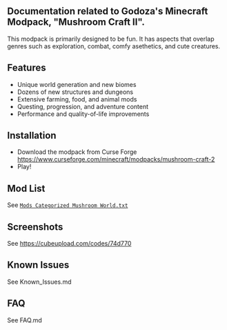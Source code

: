 ## Documentation related to Godoza's Minecraft Modpack, "Mushroom Craft II".


This modpack is primarily designed to be fun. It has aspects that overlap genres such as exploration, combat, comfy asethetics, and cute creatures. 


## Features
- Unique world generation and new biomes
- Dozens of new structures and dungeons
- Extensive farming, food, and animal mods
- Questing, progression, and adventure content
- Performance and quality-of-life improvements

## Installation

  - Download the modpack from Curse Forge https://www.curseforge.com/minecraft/modpacks/mushroom-craft-2
  - Play!

## Mod List

See [`Mods Categorized Mushroom World.txt`](Mods%20Categorized%20Mushroom%20World.txt)

## Screenshots

See https://cubeupload.com/codes/74d770

## Known Issues
See Known_Issues.md

## FAQ
See FAQ.md
